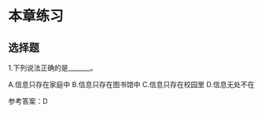 # 本章练习

## 选择题

1.下列说法正确的是_______。

  A.信息只存在家庭中        B.信息只存在图书馆中        C.信息只存在校园里      D.信息无处不在
  
参考答案：D
